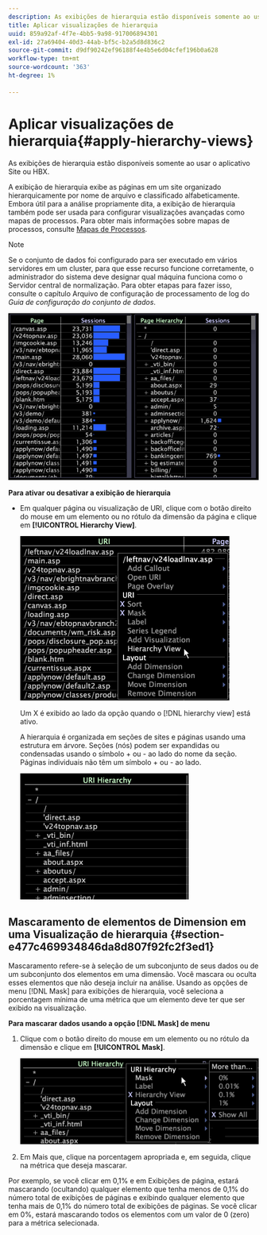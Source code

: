 ```yaml
---
description: As exibições de hierarquia estão disponíveis somente ao usar o aplicativo Site ou HBX.
title: Aplicar visualizações de hierarquia
uuid: 859a92af-4f7e-4bb5-9a98-917006894301
exl-id: 27a69404-40d3-44ab-bf5c-b2a5d8d836c2
source-git-commit: d9df90242ef96188f4e4b5e6d04cfef196b0a628
workflow-type: tm+mt
source-wordcount: '363'
ht-degree: 1%

---
```


# Aplicar visualizações de hierarquia{#apply-hierarchy-views}

As exibições de hierarquia estão disponíveis somente ao usar o aplicativo Site ou HBX.

A exibição de hierarquia exibe as páginas em um site organizado hierarquicamente por nome de arquivo e classificado alfabeticamente. Embora útil para a análise propriamente dita, a exibição de hierarquia também pode ser usada para configurar visualizações avançadas como mapas de processos. Para obter mais informações sobre mapas de processos, consulte [Mapas de Processos](../../../../home/c-get-started/c-analysis-vis/c-proc-maps/c-proc-maps.md#concept-880aee224404429785b733a4e80d275e).

>[!NOTE]
>
>Se o conjunto de dados foi configurado para ser executado em vários servidores em um cluster, para que esse recurso funcione corretamente, o administrador do sistema deve designar qual máquina funciona como o Servidor central de normalização. Para obter etapas para fazer isso, consulte o capítulo Arquivo de configuração de processamento de log do *Guia de configuração do conjunto de dados*.

![](assets/vis_Table_CompareHierarchy.png)

**Para ativar ou desativar a exibição de hierarquia**

* Em qualquer página ou visualização de URI, clique com o botão direito do mouse em um elemento ou no rótulo da dimensão da página e clique em **[!UICONTROL Hierarchy View]**.

   ![](assets/mnu_Table_HierarchyView.png)

   Um X é exibido ao lado da opção quando o [!DNL hierarchy view] está ativo.

   A hierarquia é organizada em seções de sites e páginas usando uma estrutura em árvore. Seções (nós) podem ser expandidas ou condensadas usando o símbolo + ou - ao lado do nome da seção. Páginas individuais não têm um símbolo + ou - ao lado.

   ![](assets/vis_Table_HierarchyView_Expanded.png)

## Mascaramento de elementos de Dimension em uma Visualização de hierarquia {#section-e477c469934846da8d807f92fc2f3ed1}

Mascaramento refere-se à seleção de um subconjunto de seus dados ou de um subconjunto dos elementos em uma dimensão. Você mascara ou oculta esses elementos que não deseja incluir na análise. Usando as opções de menu [!DNL Mask] para exibições de hierarquia, você seleciona a porcentagem mínima de uma métrica que um elemento deve ter que ser exibido na visualização.

**Para mascarar dados usando a opção  [!DNL Mask] de menu**

1. Clique com o botão direito do mouse em um elemento ou no rótulo da dimensão e clique em **[!UICONTROL Mask]**.

   ![](assets/mnu_Table_HierarchyView_Masking.png)

1. Em Mais que, clique na porcentagem apropriada e, em seguida, clique na métrica que deseja mascarar.

Por exemplo, se você clicar em 0,1% e em Exibições de página, estará mascarando (ocultando) qualquer elemento que tenha menos de 0,1% do número total de exibições de páginas e exibindo qualquer elemento que tenha mais de 0,1% do número total de exibições de páginas. Se você clicar em 0%, estará mascarando todos os elementos com um valor de 0 (zero) para a métrica selecionada.
